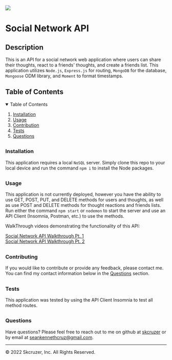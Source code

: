 
<img src='https://img.shields.io/badge/License-Apache 2.0-yellow.svg'>

<h1> Social Network API </h1>
<h2> Description </h2>
<p> This is an API for a social network web application where users can share their thoughts, react to a friends' thoughts, and create a friends list. This application utilizes <code>Node.js</code>,  <code>Express.js</code> for routing, <code>MongoDB</code> for the database, <code>Mongoose</code> ODM library, and <code>Moment</code> to format timestamps. </p>
<h2> Table of Contents </h2>
<details open='open'>
<summary>Table of Contents</summary>
<ol>
<li><a href='#installation'>Installation</a></li>
<li><a href='#usage'>Usage</a></li>
<li><a href='#contribution'>Contribution</a></li>
<li><a href='#tests'>Tests</a></li>
<li><a href='#questions'>Questions</a></li>
</details>

## <h3 id='installation'>Installation</h3>
<p> This application requires a local <code>NoSQL</code> server. Simply clone this repo to your local device and run the command <code>npm i</code> to install the Node packages. </p>

## <h3 id='usage'>Usage</h3>
<p> This application is not currently deployed, however you have the ability to use GET, POST, PUT, and DELETE methods for users and thoughts, as well as use POST and DELETE methods for thought reactions and friends lists. Run either the command <code>npm start</code> or <code>nodemon</code> to start the server and use an API Client (Insomnia, Postman, etc.) to use the methods.

WalkThrough videos demonstrating the functionality of this API: 

<a href='https://www.awesomescreenshot.com/video/8462463?key=fdeebe8d1d5f6bd3134580ae33e1f7f6' target='_blank'>Social Network API Walkthrough Pt. 1</a>
<br>
<a href='https://www.awesomescreenshot.com/video/8462612?key=3d98131219c00030ac07e808b276782c' target='_blank'>Social Network API Walkthrough Pt. 2</a>
</p>

## <h3 id='contribution'>Contributing</h3>
<p> If you would like to contribute or provide any feedback, please contact me. You can find my contact information below in the <a href='#questions'>Questions</a> section. </p>

## <h3 id='testing'>Tests</h3>
<p> This application was tested by using the API Client Insomnia to test all method routes. </p>

## <h3 id='questions'>Questions</h3>
<p>Have questions? Please feel free to reach out to me on github at <a href='https://github.com/skcruzer'target='_blank'>skcruzer</a> or by email at <a href='mailto:seankennethcruz@gmail.com'target='_blank'>seankennethcruz@gmail.com</a>.</p>

- - -
© 2022 Skcruzer, Inc. All Rights Reserved.